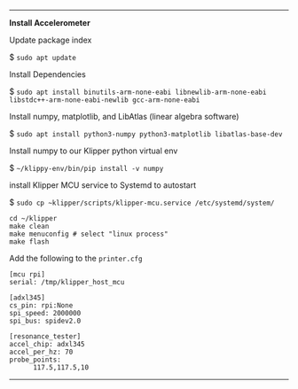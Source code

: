 
-----

**Install Accelerometer** 

Update package index

$ `sudo apt update`

Install Dependencies

$ `sudo apt install binutils-arm-none-eabi libnewlib-arm-none-eabi libstdc++-arm-none-eabi-newlib gcc-arm-none-eabi`

Install numpy, matplotlib, and LibAtlas (linear algebra software)

$ `sudo apt install python3-numpy python3-matplotlib libatlas-base-dev`

Install numpy to our Klipper python virtual env

$ `~/klippy-env/bin/pip install -v numpy`

install Klipper MCU service to Systemd to autostart

$ `sudo cp ~klipper/scripts/klipper-mcu.service /etc/systemd/system/`



```
cd ~/klipper
make clean
make menuconfig # select "linux process"
make flash
```

Add the following to the `printer.cfg`
```
[mcu rpi]
serial: /tmp/klipper_host_mcu

[adxl345]
cs_pin: rpi:None
spi_speed: 2000000
spi_bus: spidev2.0

[resonance_tester]
accel_chip: adxl345
accel_per_hz: 70
probe_points:
      117.5,117.5,10
```
-----
